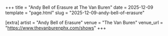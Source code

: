 +++
title = "Andy Bell of Erasure at The Van Buren"
date = 2025-12-09
template = "page.html"
slug = "2025-12-09-andy-bell-of-erasure"

[extra]
artist = "Andy Bell of Erasure"
venue = "The Van Buren"
venue_url = "https://www.thevanburenphx.com/shows"
+++
